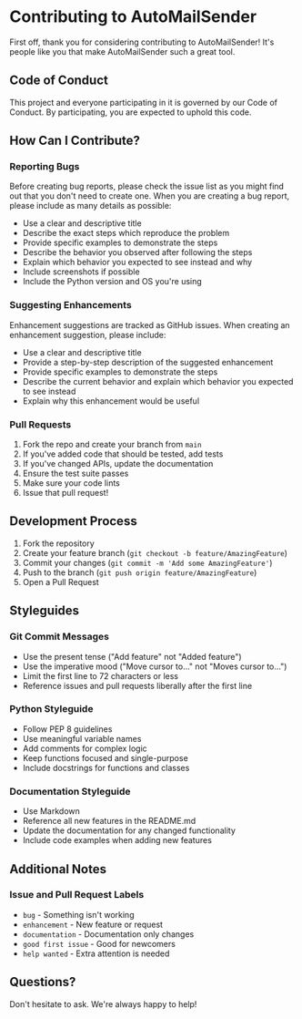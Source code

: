 # Contributing to AutoMailSender

First off, thank you for considering contributing to AutoMailSender! It's people like you that make AutoMailSender such a great tool.

## Code of Conduct

This project and everyone participating in it is governed by our Code of Conduct. By participating, you are expected to uphold this code.

## How Can I Contribute?

### Reporting Bugs

Before creating bug reports, please check the issue list as you might find out that you don't need to create one. When you are creating a bug report, please include as many details as possible:

* Use a clear and descriptive title
* Describe the exact steps which reproduce the problem
* Provide specific examples to demonstrate the steps
* Describe the behavior you observed after following the steps
* Explain which behavior you expected to see instead and why
* Include screenshots if possible
* Include the Python version and OS you're using

### Suggesting Enhancements

Enhancement suggestions are tracked as GitHub issues. When creating an enhancement suggestion, please include:

* Use a clear and descriptive title
* Provide a step-by-step description of the suggested enhancement
* Provide specific examples to demonstrate the steps
* Describe the current behavior and explain which behavior you expected to see instead
* Explain why this enhancement would be useful

### Pull Requests

1. Fork the repo and create your branch from `main`
2. If you've added code that should be tested, add tests
3. If you've changed APIs, update the documentation
4. Ensure the test suite passes
5. Make sure your code lints
6. Issue that pull request!

## Development Process

1. Fork the repository
2. Create your feature branch (`git checkout -b feature/AmazingFeature`)
3. Commit your changes (`git commit -m 'Add some AmazingFeature'`)
4. Push to the branch (`git push origin feature/AmazingFeature`)
5. Open a Pull Request

## Styleguides

### Git Commit Messages

* Use the present tense ("Add feature" not "Added feature")
* Use the imperative mood ("Move cursor to..." not "Moves cursor to...")
* Limit the first line to 72 characters or less
* Reference issues and pull requests liberally after the first line

### Python Styleguide

* Follow PEP 8 guidelines
* Use meaningful variable names
* Add comments for complex logic
* Keep functions focused and single-purpose
* Include docstrings for functions and classes

### Documentation Styleguide

* Use Markdown
* Reference all new features in the README.md
* Update the documentation for any changed functionality
* Include code examples when adding new features

## Additional Notes

### Issue and Pull Request Labels

* `bug` - Something isn't working
* `enhancement` - New feature or request
* `documentation` - Documentation only changes
* `good first issue` - Good for newcomers
* `help wanted` - Extra attention is needed

## Questions?

Don't hesitate to ask. We're always happy to help! 
